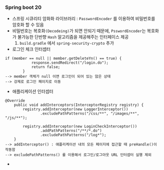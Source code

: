 ### Spring boot 20
- 스프링 시큐리티 암화화 라이브러리 : `PasswordEncoder` 를 이용하여 비밀번호를 암호화 할 수 있음
- 비밀번호는 복호화`(Decodeing)`가 되면 안되기 때문에, `PsswordEncoder`는 복호화가 불가능한 단반향 `Hash` 알고리즘을 제공해주는 인터페이스 제공
  1. `build.gradle` 에서 `spring-security-crypto` 추가
- 로그인 체크 인터셉터
```
if (member == null || member.getDeleteYn() == true) {
            response.sendRedirect("/login.do");
            return false;
        }
--> member 객체가 null 이면 로그인이 되어 있는 않은 상태
--> 강제로 로그인 페이지로 이동
```
- 애플리케이션 인터셉터
```
@Override
    public void addInterceptors(InterceptorRegistry registry) {
        registry.addInterceptor(new LoggerInterceptor())
                .excludePathPatterns("/css/**", "/images/**", "/js/**");

        registry.addInterceptor(new LoginCheckInterceptor())
                .addPathPatterns("/**/*.do")
                .excludePathPatterns("/log*");
    }
--> addInterceptor() : 애플리케이션 내의 모든 페이지에 접근할 때 preHandle()이 작동함
--> excludePathPatterns() 를 이용해서 로그인/로그아웃 URL 인터셉터 실행 제외
```
-